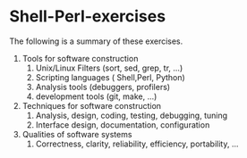 # Shell-Perl-exercises

The following is a summary of these exercises.
1. Tools for software construction
    1. Unix/Linux Filters (sort, sed, grep, tr, ...)
    2. Scripting languages ( Shell,Perl, Python)
    3. Analysis tools (debuggers, profilers)
    4. development tools (git, make, ...)
2. Techniques for software construction
    1. Analysis, design, coding, testing, debugging, tuning
    2. Interface design, documentation, configuration
3. Qualities of software systems
    1. Correctness, clarity, reliability, efficiency, portability, ...
